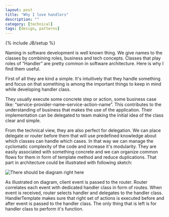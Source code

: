 ```yaml
---
layout: post
title: "Why I love handlers"
description: ""
category: [technical]
tags: [design, patterns]
---
```

{% include JB/setup %}

Naming in software development is well known thing. We give names to the classes by combining roles, business and tech concepts. Classes that play roles of “Handler” are pretty common in software architecture. Here is why I find them useful.

First of all they are kind a simple. It's intuitively that they handle something and focus on that something is among the important things to keep in mind while developing handler class. 

They usually execute some concrete step or action, some business case like: “service-provider-name–service-action-name”. This contributes to the understanding of business that makes the use of the application. Their implementation can be delegated to team making the initial idea of the class clear and simple.

From the technical view, they are also perfect for delegation. We can place delegate or router before them that will use predefined knowledge about which classes can handle which cases. In that way we can manage the cyclomatic complexity of the code and increase it's modularity. They are easily associated with something concrete and we can organize common flows for them in form of template method and reduce duplications. That part in architecture could be illustrated with following sketch:

<p class="img-box-center">
<img src="http://www.websequencediagrams.com/cgi-bin/cdraw?lz=dGl0bGUgUm91dGUgdG8gaGFuZGxlcgoKCkNsaWVudC0-ABYFcjoAEwcKbm90ZSByaWdodCBvZgAyBnI6IFVzaW5nIHByZWRlZmluZWQgcm91dGVzCgA3Bi0-SABRBgA9CQAJBwAQCVRlbXBsYXRlOiBwcmUAJwYAExEAGSRvc3QANwcKCg&s=napkin" alt="There should be diagram right here"/>
</p>
 
As illustrated on diagram, client event is passed to the router. Router correlates each event with dedicated handler class in form of routes. When event is received, router selects handler and delegates to the handler class. HandlerTemplate makes sure that right set of actions is executed before and after event is passed to the handler class. The only thing that is left is for handler class to perform it's function.  

 